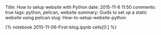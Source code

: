 Title: How to setup website with Python
date: 2015-11-6 11:50
comments: true
tags: python, pelican, website
summary: Guids to set up a static website using pelican
slug: How-to-setup-website-python

<style type="text/css">
.input_prompt, .input_area, .output_prompt {
    display:none !important; }
 </style>
 
{% notebook 2015-11-06-First-blog.ipynb cells[0:] %}
